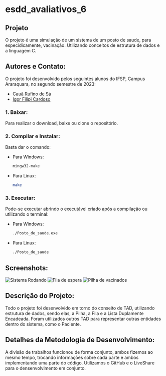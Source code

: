 # esdd_avaliativos_6

## Projeto

O projeto é uma simulação de um sistema de um posto de saude, para especidicamente, vacinação. Utilizando conceitos de estrutura de dados e a linguagem C.

## Autores e Contato:

O projeto foi desenvolvido pelos seguintes alunos do IFSP, Campus Araraquara, no segundo semestre de 2023:

- [Cauã Rufino de Sá](https://github.com/CauaDeSa)
- [Igor Filipi Cardoso](https://github.com/IgorFilipiCardoso)

### 1. Baixar:

Para realizar o download, baixe ou clone o repositório.

### 2. Compilar e Instalar:

Basta dar o comando:

- Para Windows:

  ```bash
  mingw32-make
  ```

- Para Linux:

  ```bash
  make
  ```

### 3. Executar:

Pode-se executar abrindo o executável criado após a compilação ou utilizando o terminal:

- Para Windows:

  ```bash
  ./Posto_de_saude.exe
  ```

- Para Linux:

  ```bash
  ./Posto_de_saude
  ```

## Screenshots:

![Sistema Rodando](https://i.imgur.com/YzgGqB8.png)
![Fila de espera](https://i.imgur.com/Sbgy63a.png)
![Pilha de vacinados](https://i.imgur.com/Maw5b3A.png)

## Descrição do Projeto:

Todo o projeto foi desenvolvido em torno do conseito de TAD, utilizando estrutura de dados, sendo elas, a Pilha, a Fila e a Lista Duplamente Encadeada. Foram utilizados outros TAD para representar outras entidades dentro do sistema, como o Paciente. 

## Detalhes da Metodologia de Desenvolvimento:

A divisão de trabalhos funcionou de forma conjunto, ambos fizemos ao mesmo tempo, trocando informações sobre cada parte e ambos implementando uma parte do código. Utilizamos o GitHub e o LiveShare para o densenvolvimento em conjunto. 